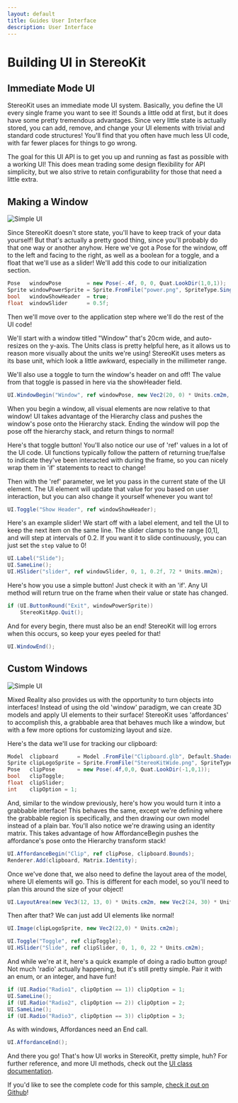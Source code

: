 ```yaml
---
layout: default
title: Guides User Interface
description: User Interface
---
```


# Building UI in StereoKit

## Immediate Mode UI

StereoKit uses an immediate mode UI system. Basically, you define the UI
every single frame you want to see it! Sounds a little odd at first, but
it does have some pretty tremendous advantages. Since very little state is
actually stored, you can add, remove, and change your UI elements with trivial
and standard code structures! You'll find that you often have much less UI
code, with far fewer places for things to go wrong.

The goal for this UI API is to get you up and running as fast as possible
with a working UI! This does mean trading some design flexibility for API
simplicity, but we also strive to retain configurability for those that need
a little extra.

## Making a Window

![Simple UI]({{site.url}}/img/screenshots/GuideUserInterface.jpg)

Since StereoKit doesn't store state, you'll have to keep track of your
data yourself! But that's actually a pretty good thing, since you'll
probably do that one way or another anyhow. Here we've got a Pose for
the window, off to the left and facing to the right, as well as a boolean
for a toggle, and a float that we'll use as a slider! We'll add this code
to our initialization section.
```csharp
Pose   windowPose        = new Pose(-.4f, 0, 0, Quat.LookDir(1,0,1));
Sprite windowPowerSprite = Sprite.FromFile("power.png", SpriteType.Single);
bool   windowShowHeader  = true;
float  windowSlider      = 0.5f;
```
Then we'll move over to the application step where we'll do the rest of the UI code!

We'll start with a window titled "Window" that's 20cm wide, and auto-resizes on the
y-axis. The Units class is pretty helpful here, as it allows us to reason more visually
about the units we're using! StereoKit uses meters as its base unit, which look a little
awkward, especially in the millimeter range.

We'll also use a toggle to turn the window's header on and off! The value from that toggle
is passed in here via the showHeader field.

```csharp
UI.WindowBegin("Window", ref windowPose, new Vec2(20, 0) * Units.cm2m, windowShowHeader);
```

When you begin a window, all visual elements are now relative to that window! UI takes advantage
of the Hierarchy class and pushes the window's pose onto the Hierarchy stack. Ending the window
will pop the pose off the hierarchy stack, and return things to normal!

Here's that toggle button! You'll also notice our use of 'ref' values in a lot of the UI
code. UI functions typically follow the pattern of returning true/false to indicate they've
been interacted with during the frame, so you can nicely wrap them in 'if' statements to
react to change!

Then with the 'ref' parameter, we let you pass in the current state of the UI element. The UI
element will update that value for you based on user interaction, but you can also change it
yourself whenever you want to!

```csharp
UI.Toggle("Show Header", ref windowShowHeader);
```

Here's an example slider! We start off with a label element, and tell the UI to
keep the next item on the same line. The slider clamps to the range [0,1], and
will step at intervals of 0.2. If you want it to slide continuously, you can just set
the `step` value to 0!

```csharp
UI.Label("Slide");
UI.SameLine();
UI.HSlider("slider", ref windowSlider, 0, 1, 0.2f, 72 * Units.mm2m);
```

Here's how you use a simple button! Just check it with an 'if'. Any UI method
will return true on the frame when their value or state has changed.

```csharp
if (UI.ButtonRound("Exit", windowPowerSprite))
    StereoKitApp.Quit();
```

And for every begin, there must also be an end! StereoKit will log errors when this
occurs, so keep your eyes peeled for that!

```csharp
UI.WindowEnd();
```

## Custom Windows

![Simple UI]({{site.url}}/img/screenshots/GuideUserInterfaceCustom.jpg)

Mixed Reality also provides us with the opportunity to turn objects into interfaces!
Instead of using the old 'window' paradigm, we can create 3D models and apply UI
elements to their surface! StereoKit uses 'affordances' to accomplish this, a grabbable
area that behaves much like a window, but with a few more options for customizing
layout and size.

Here's the data we'll use for tracking our clipboard:

```csharp
Model  clipboard      = Model .FromFile("Clipboard.glb", Default.ShaderUI);
Sprite clipLogoSprite = Sprite.FromFile("StereoKitWide.png", SpriteType.Single);
Pose   clipPose       = new Pose(.4f,0,0, Quat.LookDir(-1,0,1));
bool   clipToggle;
float  clipSlider;
int    clipOption = 1;
```

And, similar to the window previously, here's how you would turn it into a grabbable
interface! This behaves the same, except we're defining where the grabbable region is
specifically, and then drawing our own model instead of a plain bar. You'll also notice
we're drawing using an identity matrix. This takes advantage of how AffordanceBegin
pushes the affordance's pose onto the Hierarchy transform stack!

```csharp
UI.AffordanceBegin("Clip", ref clipPose, clipboard.Bounds);
Renderer.Add(clipboard, Matrix.Identity);
```

Once we've done that, we also need to define the layout area of the model, where UI
elements will go. This is different for each model, so you'll need to plan this around
the size of your object!

```csharp
UI.LayoutArea(new Vec3(12, 13, 0) * Units.cm2m, new Vec2(24, 30) * Units.cm2m);
```

Then after that? We can just add UI elements like normal!

```csharp
UI.Image(clipLogoSprite, new Vec2(22,0) * Units.cm2m);

UI.Toggle("Toggle", ref clipToggle);
UI.HSlider("Slide", ref clipSlider, 0, 1, 0, 22 * Units.cm2m);
```

And while we're at it, here's a quick example of doing a radio button group! Not much
'radio' actually happening, but it's still pretty simple. Pair it with an enum, or an
integer, and have fun!

```csharp
if (UI.Radio("Radio1", clipOption == 1)) clipOption = 1;
UI.SameLine();
if (UI.Radio("Radio2", clipOption == 2)) clipOption = 2;
UI.SameLine();
if (UI.Radio("Radio3", clipOption == 3)) clipOption = 3;
```

As with windows, Affordances need an End call.

```csharp
UI.AffordanceEnd();
```
And there you go! That's how UI works in StereoKit, pretty simple, huh?
For further reference, and more UI methods, check out the
[UI class documentation]({{site.url}}/Pages/Reference/UI.html).

If you'd like to see the complete code for this sample,
[check it out on Github](https://github.com/maluoi/StereoKit/blob/master/Examples/StereoKitTest/Demos/DemoUI.cs)!

